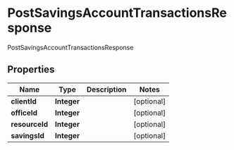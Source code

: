 

# PostSavingsAccountTransactionsResponse

PostSavingsAccountTransactionsResponse

## Properties

| Name | Type | Description | Notes |
|------------ | ------------- | ------------- | -------------|
|**clientId** | **Integer** |  |  [optional] |
|**officeId** | **Integer** |  |  [optional] |
|**resourceId** | **Integer** |  |  [optional] |
|**savingsId** | **Integer** |  |  [optional] |



